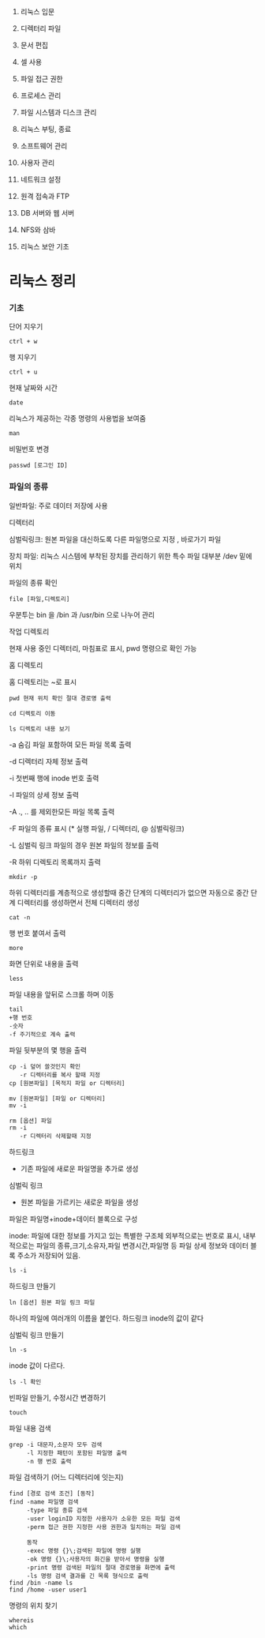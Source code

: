 1. 리눅스 입문

2. 디렉터리 파일
3. 문서 편집
4. 셀 사용
5. 파일 접근 권한
6. 프로세스 관리
7. 파일 시스템과 디스크 관리
8. 리눅스 부팅, 종료
9. 소프트웨어 관리
10. 사용자 관리
11. 네트워크 설정
12. 원격 접속과 FTP
13. DB 서버와 웹 서버
14. NFS와 삼바
15. 리눅스 보안 기초




# 리눅스 정리

### 기초

단어 지우기

```
ctrl + w
```

행 지우기

``` 
ctrl + u
```

현재 날짜와 시간

```
date
```

리눅스가 제공하는 각종 명령의 사용법을 보여줌

```
man
```

비밀번호 변경

```
passwd [로그인 ID]
```



### 파일의 종류



일반파일: 주로 데이터 저장에 사용

디렉터리

심벌릭링크: 원본 파일을 대신하도록 다른 파일명으로 지정 , 바로가기 파일

장치 파일: 리눅스 시스템에 부착된 장치를 관리하기 위한 특수 파일 대부분 /dev 밑에 위치



파일의 종류 확인

```
file [파일,디렉토리]
```



우분투는 bin 을 /bin 과 /usr/bin 으로 나누어 관리



작업 디렉토리

현재 사용 중인 디렉터리, 마침표로 표시, pwd 명령으로 확인 가능



홈 디렉토리

홈 디렉토리는 ~로 표시



```
pwd 현재 위치 확인 절대 경로명 출력
```

``` 
cd 디렉토리 이동
```

```
ls 디렉토리 내용 보기
```

-a 숨김 파일 포함하여 모든 파일 목록 출력

-d 디렉터리 자체 정보 출력

-i 첫번째 행에 inode 번호 출력

-l 파일의 상세 정보 출력

-A ., .. 를 제외한모든 파일 목록 출력

-F 파일의 종류 표시 (* 실행 파일, / 디렉터리, @ 심벌릭링크)

-L 심벌릭 링크 파일의 경우 원본 파일의 정보를 출력

-R 하위 디렉토리 목록까지 출력



```
mkdir -p 
```

하위 디렉터리를 계층적으로 생성할때 중간 단계의 디렉터리가 없으면 자동으로 중간 단계 디렉터리를 생성하면서 전체 디렉터리 생성



```
cat -n
```

행 번호 붙여서 출력

```
more
```

화면 단위로 내용을 출력

```
less
```

파일 내용을 앞뒤로 스크롤 하며 이동

```
tail
+행 번호
-숫자
-f 주기적으로 계속 출력
```

파일 뒷부분의 몇 행을 출력



```
cp -i 덮어 쓸것인지 확인
   -r 디렉터리를 복사 할때 지정
cp [원본파일] [목적지 파일 or 디렉터리]
```



```
mv [원본파일] [파일 or 디렉터리]
mv -i 
```



```
rm [옵션] 파일
rm -i
   -r 디렉터리 삭제할때 지정
```



하드링크

- 기존 파일에 새로운 파일명을 추가로 생성

심벌릭 링크

- 원본 파일을 가르키는 새로운 파일을 생성



파일은 파일명+inode+데이터 블록으로 구성

inode: 파일에 대한 정보를 가지고 있는 특별한 구조체 외부적으로는 번호로 표시, 내부적으로는 파일의 종류,크기,소유자,파일 변경시간,파일명 등 파일 상세 정보와 데이터 블록 주소가 저장되어 있음.

```
ls -i
```



하드링크 만들기

```
ln [옵션] 원본 파일 링크 파일
```

하나의 파일에 여러개의 이름을 붙인다. 하드링크 inode의 값이 같다



심벌릭 링크 만들기

```
ln -s
```

inode 값이 다르다.

```
ls -l 확인
```



빈파일 만들기, 수정시간 변경하기

```
touch
```



파일 내용 검색

```
grep -i 대문자,소문자 모두 검색
     -l 지정한 패턴이 포함된 파일명 출력
     -n 행 번호 출력
```



파일 검색하기 (어느 디렉터리에 잇는지)

```
find [경로 검색 조건] [동작]
find -name 파일명 검색
     -type 파일 종류 검색
     -user loginID 지정한 사용자가 소유한 모든 파일 검색
     -perm 접근 권한 지정한 사용 권한과 일치하는 파일 검색
     
     동작
     -exec 명령 {}\;검색된 파일에 명령 실행
     -ok 명령 {}\;사용자의 화긴을 받아서 명령을 실행
     -print 명령 검색된 파일의 절대 경로명을 화면에 출력
     -ls 명령 검색 결과를 긴 목록 형식으로 출력
find /bin -name ls
find /home -user user1
```



명령의 위치 찾기

```
whereis
which
```

